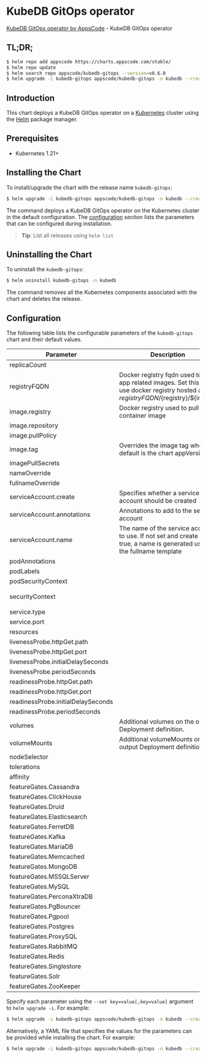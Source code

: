 # KubeDB GitOps operator

[KubeDB GitOps operator by AppsCode](https://github.com/appscode-cloud) - KubeDB GitOps operator

## TL;DR;

```bash
$ helm repo add appscode https://charts.appscode.com/stable/
$ helm repo update
$ helm search repo appscode/kubedb-gitops --version=v0.6.0
$ helm upgrade -i kubedb-gitops appscode/kubedb-gitops -n kubedb --create-namespace --version=v0.6.0
```

## Introduction

This chart deploys a KubeDB GitOps operator on a [Kubernetes](http://kubernetes.io) cluster using the [Helm](https://helm.sh) package manager.

## Prerequisites

- Kubernetes 1.21+

## Installing the Chart

To install/upgrade the chart with the release name `kubedb-gitops`:

```bash
$ helm upgrade -i kubedb-gitops appscode/kubedb-gitops -n kubedb --create-namespace --version=v0.6.0
```

The command deploys a KubeDB GitOps operator on the Kubernetes cluster in the default configuration. The [configuration](#configuration) section lists the parameters that can be configured during installation.

> **Tip**: List all releases using `helm list`

## Uninstalling the Chart

To uninstall the `kubedb-gitops`:

```bash
$ helm uninstall kubedb-gitops -n kubedb
```

The command removes all the Kubernetes components associated with the chart and deletes the release.

## Configuration

The following table lists the configurable parameters of the `kubedb-gitops` chart and their default values.

|             Parameter              |                                                             Description                                                              |                                                                                            Default                                                                                             |
|------------------------------------|--------------------------------------------------------------------------------------------------------------------------------------|------------------------------------------------------------------------------------------------------------------------------------------------------------------------------------------------|
| replicaCount                       |                                                                                                                                      | <code>1</code>                                                                                                                                                                                 |
| registryFQDN                       | Docker registry fqdn used to pull app related images. Set this to use docker registry hosted at ${registryFQDN}/${registry}/${image} | <code>ghcr.io</code>                                                                                                                                                                           |
| image.registry                     | Docker registry used to pull app container image                                                                                     | <code>kubedb</code>                                                                                                                                                                            |
| image.repository                   |                                                                                                                                      | <code>kubedb-gitops</code>                                                                                                                                                                     |
| image.pullPolicy                   |                                                                                                                                      | <code>IfNotPresent</code>                                                                                                                                                                      |
| image.tag                          | Overrides the image tag whose default is the chart appVersion.                                                                       | <code>""</code>                                                                                                                                                                                |
| imagePullSecrets                   |                                                                                                                                      | <code>[]</code>                                                                                                                                                                                |
| nameOverride                       |                                                                                                                                      | <code>""</code>                                                                                                                                                                                |
| fullnameOverride                   |                                                                                                                                      | <code>""</code>                                                                                                                                                                                |
| serviceAccount.create              | Specifies whether a service account should be created                                                                                | <code>true</code>                                                                                                                                                                              |
| serviceAccount.annotations         | Annotations to add to the service account                                                                                            | <code>{}</code>                                                                                                                                                                                |
| serviceAccount.name                | The name of the service account to use. If not set and create is true, a name is generated using the fullname template               | <code>""</code>                                                                                                                                                                                |
| podAnnotations                     |                                                                                                                                      | <code>{}</code>                                                                                                                                                                                |
| podLabels                          |                                                                                                                                      | <code>{}</code>                                                                                                                                                                                |
| podSecurityContext                 |                                                                                                                                      | <code>{}</code>                                                                                                                                                                                |
| securityContext                    |                                                                                                                                      | <code>{"allowPrivilegeEscalation":false,"capabilities":{"drop":["ALL"]},"readOnlyRootFilesystem":true,"runAsNonRoot":true,"runAsUser":65534,"seccompProfile":{"type":"RuntimeDefault"}}</code> |
| service.type                       |                                                                                                                                      | <code>ClusterIP</code>                                                                                                                                                                         |
| service.port                       |                                                                                                                                      | <code>8081</code>                                                                                                                                                                              |
| resources                          |                                                                                                                                      | <code>{}</code>                                                                                                                                                                                |
| livenessProbe.httpGet.path         |                                                                                                                                      | <code>/healthz</code>                                                                                                                                                                          |
| livenessProbe.httpGet.port         |                                                                                                                                      | <code>probes</code>                                                                                                                                                                            |
| livenessProbe.initialDelaySeconds  |                                                                                                                                      | <code>15</code>                                                                                                                                                                                |
| livenessProbe.periodSeconds        |                                                                                                                                      | <code>20</code>                                                                                                                                                                                |
| readinessProbe.httpGet.path        |                                                                                                                                      | <code>/readyz</code>                                                                                                                                                                           |
| readinessProbe.httpGet.port        |                                                                                                                                      | <code>probes</code>                                                                                                                                                                            |
| readinessProbe.initialDelaySeconds |                                                                                                                                      | <code>5</code>                                                                                                                                                                                 |
| readinessProbe.periodSeconds       |                                                                                                                                      | <code>10</code>                                                                                                                                                                                |
| volumes                            | Additional volumes on the output Deployment definition.                                                                              | <code>[]</code>                                                                                                                                                                                |
| volumeMounts                       | Additional volumeMounts on the output Deployment definition.                                                                         | <code>[]</code>                                                                                                                                                                                |
| nodeSelector                       |                                                                                                                                      | <code>{}</code>                                                                                                                                                                                |
| tolerations                        |                                                                                                                                      | <code>[]</code>                                                                                                                                                                                |
| affinity                           |                                                                                                                                      | <code>{}</code>                                                                                                                                                                                |
| featureGates.Cassandra             |                                                                                                                                      | <code>false</code>                                                                                                                                                                             |
| featureGates.ClickHouse            |                                                                                                                                      | <code>false</code>                                                                                                                                                                             |
| featureGates.Druid                 |                                                                                                                                      | <code>false</code>                                                                                                                                                                             |
| featureGates.Elasticsearch         |                                                                                                                                      | <code>false</code>                                                                                                                                                                             |
| featureGates.FerretDB              |                                                                                                                                      | <code>false</code>                                                                                                                                                                             |
| featureGates.Kafka                 |                                                                                                                                      | <code>false</code>                                                                                                                                                                             |
| featureGates.MariaDB               |                                                                                                                                      | <code>false</code>                                                                                                                                                                             |
| featureGates.Memcached             |                                                                                                                                      | <code>false</code>                                                                                                                                                                             |
| featureGates.MongoDB               |                                                                                                                                      | <code>false</code>                                                                                                                                                                             |
| featureGates.MSSQLServer           |                                                                                                                                      | <code>false</code>                                                                                                                                                                             |
| featureGates.MySQL                 |                                                                                                                                      | <code>false</code>                                                                                                                                                                             |
| featureGates.PerconaXtraDB         |                                                                                                                                      | <code>false</code>                                                                                                                                                                             |
| featureGates.PgBouncer             |                                                                                                                                      | <code>false</code>                                                                                                                                                                             |
| featureGates.Pgpool                |                                                                                                                                      | <code>false</code>                                                                                                                                                                             |
| featureGates.Postgres              |                                                                                                                                      | <code>false</code>                                                                                                                                                                             |
| featureGates.ProxySQL              |                                                                                                                                      | <code>false</code>                                                                                                                                                                             |
| featureGates.RabbitMQ              |                                                                                                                                      | <code>false</code>                                                                                                                                                                             |
| featureGates.Redis                 |                                                                                                                                      | <code>false</code>                                                                                                                                                                             |
| featureGates.Singlestore           |                                                                                                                                      | <code>false</code>                                                                                                                                                                             |
| featureGates.Solr                  |                                                                                                                                      | <code>false</code>                                                                                                                                                                             |
| featureGates.ZooKeeper             |                                                                                                                                      | <code>false</code>                                                                                                                                                                             |


Specify each parameter using the `--set key=value[,key=value]` argument to `helm upgrade -i`. For example:

```bash
$ helm upgrade -i kubedb-gitops appscode/kubedb-gitops -n kubedb --create-namespace --version=v0.6.0 --set replicaCount=1
```

Alternatively, a YAML file that specifies the values for the parameters can be provided while
installing the chart. For example:

```bash
$ helm upgrade -i kubedb-gitops appscode/kubedb-gitops -n kubedb --create-namespace --version=v0.6.0 --values values.yaml
```

